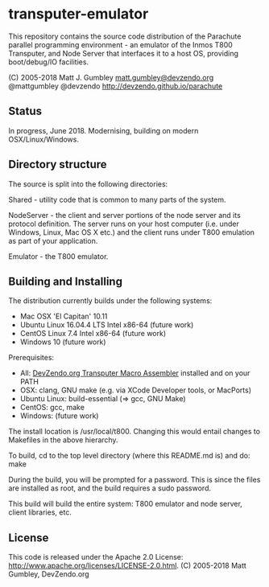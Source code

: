transputer-emulator
===================
This repository contains the source code distribution of the Parachute parallel programming
environment - an emulator of the Inmos T800 Transputer, and Node Server that interfaces it
to a host OS, providing boot/debug/IO facilities.

(C) 2005-2018 Matt J. Gumbley
matt.gumbley@devzendo.org
@mattgumbley @devzendo
http://devzendo.github.io/parachute

Status
------
In progress, June 2018. Modernising, building on modern OSX/Linux/Windows.


Directory structure
-------------------
The source is split into the following directories:

Shared - utility code that is common to many parts of the system.

NodeServer - the client and server portions of the node server and its protocol
definition. The server runs on your host computer (i.e. under Windows, Linux,
Mac OS X etc.) and the client runs under T800 emulation as part of your
application.

Emulator - the T800 emulator.


Building and Installing
-----------------------
The distribution currently builds under the following systems:
* Mac OSX 'El Capitan' 10.11
* Ubuntu Linux 16.04.4 LTS Intel x86-64 (future work)
* CentOS Linux 7.4 Intel x86-64 (future work)
* Windows 10 (future work)

Prerequisites:
- All: <a href="https://bitbucket.org/devzendo/transputer-macro-assembler">DevZendo.org
       Transputer Macro Assembler</a> installed and on your PATH
- OSX: clang, GNU make (e.g. via XCode Developer tools, or MacPorts)
- Ubuntu Linux: build-essential (=> gcc, GNU Make)
- CentOS: gcc, make
- Windows: (future work)


The install location is /usr/local/t800. Changing this would entail changes to
Makefiles in the above hierarchy.

To build, cd to the top level directory (where this README.md is) and do:
make

During the build, you will be prompted for a password. This is since the files
are installed as root, and the build requires a sudo password.

This build will build the entire system: T800 emulator and node
server, client libraries, etc.



License
-------
This code is released under the Apache 2.0 License: http://www.apache.org/licenses/LICENSE-2.0.html.
(C) 2005-2018 Matt Gumbley, DevZendo.org



